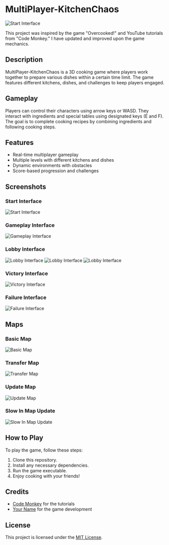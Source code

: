 # MultiPlayer-KitchenChaos

![Start Interface](https://github.com/nptruong01/Game-MultiPlayer-KitchenChaos/assets/113322089/48f0cec8-867d-42d5-b94c-dfba11c284be)

This project was inspired by the game "Overcooked!" and YouTube tutorials from "Code Monkey." I have updated and improved upon the game mechanics.

## Description

MultiPlayer-KitchenChaos is a 3D cooking game where players work together to prepare various dishes within a certain time limit. The game features different kitchens, dishes, and challenges to keep players engaged.

## Gameplay

Players can control their characters using arrow keys or WASD. They interact with ingredients and special tables using designated keys (E and F). The goal is to complete cooking recipes by combining ingredients and following cooking steps.

## Features

- Real-time multiplayer gameplay
- Multiple levels with different kitchens and dishes
- Dynamic environments with obstacles
- Score-based progression and challenges

## Screenshots

### Start Interface
![Start Interface](https://github.com/nptruong01/Game-MultiPlayer-KitchenChaos/assets/113322089/48f0cec8-867d-42d5-b94c-dfba11c284be)

### Gameplay Interface
![Gameplay Interface](https://github.com/nptruong01/Game-MultiPlayer-KitchenChaos/assets/113322089/9b0559cf-1bd9-429e-a065-1a4313e7c8c0)

### Lobby Interface
![Lobby Interface](https://github.com/nptruong01/Game-MultiPlayer-KitchenChaos/assets/113322089/0c70b5cf-d70c-4734-b099-a1a5ecc95e9c)
![Lobby Interface](https://github.com/nptruong01/Game-MultiPlayer-KitchenChaos/assets/113322089/e54fc1a7-3a90-4218-bf08-368574c81ab5)
![Lobby Interface](https://github.com/nptruong01/Game-MultiPlayer-KitchenChaos/assets/113322089/e9cc4edd-48cb-4ffc-9570-79517b60f561)

### Victory Interface
![Victory Interface](https://github.com/nptruong01/Game-MultiPlayer-KitchenChaos/assets/113322089/bc9e2848-f94b-41db-8b3b-759bd38b1931)

### Failure Interface
![Failure Interface](https://github.com/nptruong01/Game-MultiPlayer-KitchenChaos/assets/113322089/e9cc967a-df84-4751-8451-ce1b862960ac)

## Maps

### Basic Map
![Basic Map](https://github.com/nptruong01/Game-MultiPlayer-KitchenChaos/assets/113322089/617f1346-31b6-4d53-b79c-ad585fde18fa)

### Transfer Map
![Transfer Map](https://github.com/nptruong01/Game-MultiPlayer-KitchenChaos/assets/113322089/d538d404-f222-4dd7-9e96-da19e52d0913)

### Update Map
![Update Map](https://github.com/nptruong01/Game-MultiPlayer-KitchenChaos/assets/113322089/f2b19744-8aac-4e08-bfbd-ba0642acc25b)

### Slow In Map Update
![Slow In Map Update](https://github.com/nptruong01/Game-MultiPlayer-KitchenChaos/assets/113322089/1bfa6086-ac2d-489c-aa36-689257ec30f1)

## How to Play

To play the game, follow these steps:

1. Clone this repository.
2. Install any necessary dependencies.
3. Run the game executable.
4. Enjoy cooking with your friends!

## Credits

- [Code Monkey](link_to_youtube_channel) for the tutorials
- [Your Name](link_to_your_portfolio) for the game development

## License

This project is licensed under the [MIT License](link_to_license).
